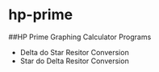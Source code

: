 # hp-prime

##HP Prime Graphing Calculator Programs

  - Delta do Star Resitor Conversion
  - Star do Delta Resitor Conversion
